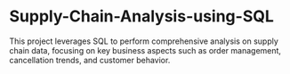# Supply-Chain-Analysis-using-SQL
This project leverages SQL to perform comprehensive analysis on supply chain data, focusing on key business aspects such as order management, cancellation trends, and customer behavior. 
